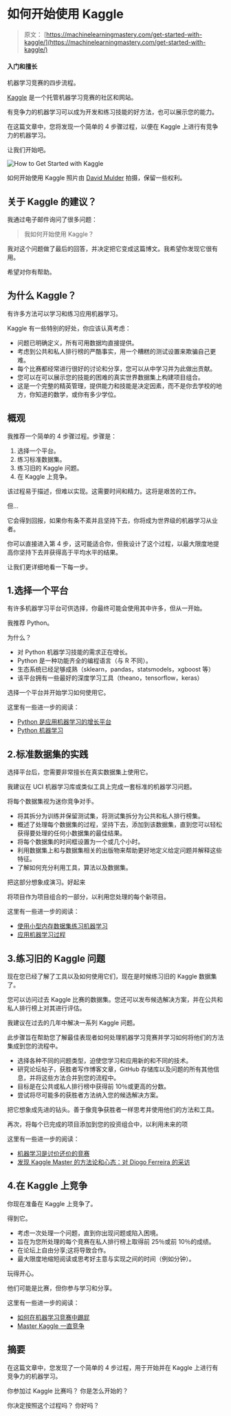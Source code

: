 # 如何开始使用 Kaggle

> 原文： [https://machinelearningmastery.com/get-started-with-kaggle/](https://machinelearningmastery.com/get-started-with-kaggle/)

#### 入门和擅长
机器学习竞赛的四步流程。

[Kaggle](https://www.kaggle.com/) 是一个托管机器学习竞赛的社区和网站。

有竞争力的机器学习可以成为开发和练习技能的好方法，也可以展示您的能力。

在这篇文章中，您将发现一个简单的 4 步骤过程，以便在 Kaggle 上进行有竞争力的机器学习。

让我们开始吧。

![How to Get Started with Kaggle](https://3qeqpr26caki16dnhd19sv6by6v-wpengine.netdna-ssl.com/wp-content/uploads/2017/03/How-to-Get-Started-with-Kaggle.jpg)

如何开始使用 Kaggle
照片由 [David Mulder](https://www.flickr.com/photos/113026679@N03/14207581423/) 拍摄，保留一些权利。

## 关于 Kaggle 的建议？

我通过电子邮件询问了很多问题：

> 我如何开始使用 Kaggle？

我对这个问题做了最后的回答，并决定把它变成这篇博文。我希望你发现它很有用。

希望对你有帮助。

## 为什么 Kaggle？

有许多方法可以学习和练习应用机器学习。

Kaggle 有一些特别的好处，你应该认真考虑：

*   问题已明确定义，所有可用数据均直接提供。
*   考虑到公共和私人排行榜的严酷事实，用一个糟糕的测试设置来欺骗自己更难。
*   每个比赛都经常进行很好的讨论和分享，您可以从中学习并为此做出贡献。
*   您可以在可以展示您的技能的困难的真实世界数据集上构建项目组合。
*   这是一个完整的精英管理，提供能力和技能是决定因素，而不是你去学校的地方，你知道的数学，或你有多少学位。

## 概观

我推荐一个简单的 4 步骤过程。步骤是：

1.  选择一个平台。
2.  练习标准数据集。
3.  练习旧的 Kaggle 问题。
4.  在 Kaggle 上竞争。

该过程易于描述，但难以实现。这需要时间和精力。这将是艰苦的工作。

但…

它会得到回报，如果你有条不紊并且坚持下去，你将成为世界级的机器学习从业者。

你可以直接进入第 4 步，这可能适合你，但我设计了这个过程，以最大限度地提高你坚持下去并获得高于平均水平的结果。

让我们更详细地看一下每一步。

## 1.选择一个平台

有许多机器学习平台可供选择，你最终可能会使用其中许多，但从一开始。

我推荐 Python。

为什么？

*   对 Python 机器学习技能的需求正在增长。
*   Python 是一种功能齐全的编程语言（与 R 不同）。
*   生态系统已经足够成熟（sklearn，pandas，statsmodels，xgboost 等）
*   该平台拥有一些最好的深度学习工具（theano，tensorflow，keras）

选择一个平台并开始学习如何使用它。

这里有一些进一步的阅读：

*   [Python 是应用机器学习的增长平台](http://machinelearningmastery.com/python-growing-platform-applied-machine-learning/)
*   [Python 机器学习](http://machinelearningmastery.com/start-here/#python)

## 2.标准数据集的实践

选择平台后，您需要非常擅长在真实数据集上使用它。

我建议在 UCI 机器学习库或类似工具上完成一套标准的机器学习问题。

将每个数据集视为迷你竞争对手。

*   将其拆分为训练并保留测试集，将测试集拆分为公共和私人排行榜集。
*   概述了处理每个数据集的过程，坚持下去，添加到该数据集，直到您可以轻松获得要处理的任何小数据集的最佳结果。
*   将每个数据集的时间框设置为一个或几个小时。
*   利用数据集上和与数据集相关的出版物来帮助更好地定义给定问题并解释这些特征。
*   了解如何充分利用工具，算法以及数据集。

把这部分想象成演习。好起来

将项目作为项目组合的一部分，以利用您处理的每个新项目。

这里有一些进一步的阅读：

*   [使用小型内存数据集练习机器学习](http://machinelearningmastery.com/practice-machine-learning-with-small-in-memory-datasets-from-the-uci-machine-learning-repository/)
*   [应用机器学习过程](http://machinelearningmastery.com/start-here/#process)

## 3.练习旧的 Kaggle 问题

现在您已经了解了工具以及如何使用它们，现在是时候练习旧的 Kaggle 数据集了。

您可以访问过去 Kaggle 比赛的数据集。您还可以发布候选解决方案，并在公共和私人排行榜上对其进行评估。

我建议在过去的几年中解决一系列 Kaggle 问题。

此步骤旨在帮助您了解最佳表现者如何处理机器学习竞赛并学习如何将他们的方法集成到您的流程中。

*   选择各种不同的问题类型，迫使您学习和应用新的和不同的技术。
*   研究论坛帖子，获胜者写作博客文章，GitHub 存储库以及问题的所有其他信息，并将这些方法合并到您的流程中。
*   目标是在公共或私人排行榜中获得前 10％或更高的分数。
*   尝试将尽可能多的获胜者方法纳入您的候选解决方案。

把它想象成先进的钻头。善于像竞争获胜者一样思考并使用他们的方法和工具。

再次，将每个已完成的项目添加到您的投资组合中，以利用未来的项

这里有一些进一步的阅读：

*   [机器学习是讨价还价的竞赛](http://machinelearningmastery.com/machine-learning-is-kaggle-competitions/)
*   [发现 Kaggle Master 的方法论和心态：对 Diogo Ferreira 的采访](http://machinelearningmastery.com/discover-the-methodology-and-mindset-of-a-kaggle-master-an-interview-with-diogo-ferreira/)

## 4.在 Kaggle 上竞争

你现在准备在 Kaggle 上竞争了。

得到它。

*   考虑一次处理一个问题，直到你出现问题或陷入困境。
*   旨在为您所处理的每个竞赛在私人排行榜上取得前 25％或前 10％的成绩。
*   在论坛上自由分享;这将导致合作。
*   最大限度地缩短阅读或思考好主意与实现之间的时间（例如分钟）。

玩得开心。

他们可能是比赛，但你参与学习和分享。

这里有一些进一步的阅读：

*   [如何在机器学习竞赛中踢屁](http://machinelearningmastery.com/how-to-kick-ass-in-competitive-machine-learning/)
*   [Master Kaggle 一直竞争](http://machinelearningmastery.com/master-kaggle-by-competing-consistently/)

## 摘要

在这篇文章中，您发现了一个简单的 4 步过程，用于开始并在 Kaggle 上进行有竞争力的机器学习。

你参加过 Kaggle 比赛吗？
你是怎么开始的？

你决定按照这个过程吗？
你好吗？